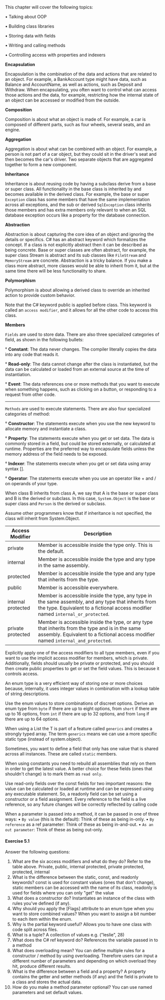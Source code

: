 This chapter will cover the following topics:

• Talking about OOP

• Building class libraries

• Storing data with fields

• Writing and calling methods

• Controlling access with properties and indexers

**Encapsulation**

Encapsulation is the combination of the data and actions that are related to an object. For example, a BankAccount type might have data, such as Balance and AccountName, as well as actions, such as Deposit and Withdraw. When encapsulating, you often want to control what can access those actions and the data, for example, restricting how the internal state of an object can be accessed or modified from the outside.

**Composition**

Composition is about what an object is made of. For example, a car is composed of different parts, such as four wheels, several seats, and an engine.

**Aggregation**

Aggregation is about what can be combined with an object. For example, a person is not part of a car object, but they could sit in the driver's seat and then becomes the car's driver. Two separate objects that are aggregated together to form a new component.

**Inheritance**

Inheritance is about reusing code by having a subclass derive from a base or super class. All functionality in the base class is inherited by and becomes available in the derived class. For example, the base or super `Exception` class has some members that have the same implementation across all exceptions, and the sub or derived `SqlException` class inherits those members and has extra members only relevant to when an SQL database exception occurs like a property for the database connection.

**Abstraction**

Abstraction is about capturing the core idea of an object and ignoring the details or specifics. C# has an abstract keyword which formalizes the concept. If a class is not explicitly abstract then it can be described as being concrete. Base or super classes are often abstract, for example, the super class Stream is abstract and its sub classes like `FileStream` and `MemoryStream` are concrete. Abstraction is a tricky balance. If you make a class more abstract, more classes would be able to inherit from it, but at the same time there will be less functionality to share.

**Polymorphism**

Polymorphism is about allowing a derived class to override an inherited action to provide custom behavior.

Note that the C# keyword public is applied before class. This keyword is called an `access modifier`, and it allows for all the other code to access this class. 

**Members**

`Fields` are used to store data. There are also three specialized categories
of field, as shown in the following bullets:

° **Constant**: The data never changes. The compiler literally copies the data into any code that reads it.

° **Read-only**: The data cannot change after the class is instantiated, but the data can be calculated or loaded from an external source at the time of instantiation.

° **Event**: The data references one or more methods that you want to execute when something happens, such as clicking on a button, or responding to a request from other code.

<hr/>

`Methods` are used to execute statements. There are also four specialized categories of method:

° **Constructor**: The statements execute when you use the new keyword to allocate memory and instantiate a class.

° **Property**: The statements execute when you get or set data. The data is commonly stored in a field, but could be stored externally, or calculated at runtime. Properties are the preferred way to encapsulate fields unless the memory address of the field needs to be exposed.

° **Indexer**: The statements execute when you get or set data using array syntax [].

° **Operator**: The statements execute when you use an operator like + and / on operands of your type.

When class B inherits from class A, we say that A is the base or super class and B is the derived or subclass. In this case, `System.Object` is the base or super class and `Person` is the derived or subclass.

Assume other programmers know that if inheritance is not specified, the class will inherit from System.Object.

| Access Modifier    | Description                                                                                                                                                                                 |
| ------------------ | ------------------------------------------------------------------------------------------------------------------------------------------------------------------------------------------- |
| private            | Member is accessible inside the type only. This is the default.                                                                                                                             |
| internal           | Member is accessible inside the type and any type in the same assembly.                                                                                                                     |
| protected          | Member is accessible inside the type and any type that inherits from the type.                                                                                                              |
| public             | Member is accessible everywhere.                                                                                                                                                            |
| internal protected | Member is accessible inside the type, any type in the same assembly, and any type that inherits from the type. Equivalent to a fictional access modifier named `internal_or_protected`.     |
| private protected  | Member is accessible inside the type, or any type that inherits from        the type and is in the same assembly. Equivalent to a fictional access modifier named `internal_and_protected`. |

Explicitly apply one of the access modifiers to all type members, even if you want to use the implicit access modifier for members, which is private. Additionally, fields should usually be private or protected, and you should then create public properties to get or set the field values. This is because it controls access.

An enum type is a very efficient way of storing one or more choices because, internally, it uses integer values in combination with a lookup table of string descriptions.

Use the enum values to store combinations of discreet options. Derive an enum type from `byte` if there are up to eight options, from `short` if there are up to 16 options, from `int` if there are up to 32 options, and from `long` if there are up to 64 options.

When using a List<T> the T is part of a feature called `generics` and creates a strongly typed array. The term `generics` means we can use a more specific static type (instead of system.object).

Sometimes, you want to define a field that only has one value that is shared across all instances. These are called `static` members.

When using constants you need to rebuild all assemblies that rely on them in order to get the latest value. A better choice for these fields (ones that shouldn't change) is to mark them as `read only`.

Use read-only fields over the const fields for two important reasons: the value can be calculated or loaded at runtime and can be expressed using any executable statement. So, a readonly field can be set using a constructor or a field assignment. Every reference to the field is a live reference, so any future changes will be correctly reflected by calling code

When a parameter is passed into a method, it can be passed in one of three ways:
• `By value` (this is the default): Think of these as being in-only.
• `By reference` as a ref parameter: Think of these as being in-and-out.
• `As an out parameter`: Think of these as being out-only.

#### Exercise 5.1

Answer the following questions:
1. What are the six access modifiers and what do they do? Refer to the table above. Private, public, internal protected, private protected, protected, internal
2. What is the difference between the static, const, and readonly keywords? const is used for constant values (ones that don't change), static members can be accessed with the name of its class, readonly is used for fields where you can only "get" the value
3. What does a constructor do? Instantiates an instance of the class with rules you've defined (if any).
4. Why should you apply the [Flags] attribute to an enum type when you want
to store combined values? When you want to assign a bit number to each item within the enum. 
5. Why is the partial keyword useful? Allows you to have one class with code split across files.
6. What is a tuple? A collection of values e.g. ("leslie", 28)
7. What does the C# ref keyword do? References the variable passed in to a method
8. What does overloading mean? You can define multiple rules for a constructor / method by using overloading. Therefore users can input a different number of parameters and depending on which overload they hit, produce different results.
9. What is the difference between a field and a property? A property contains the getter and setter methods (if any) and the field is private to a class and stores the actual data.
10. How do you make a method parameter optional? You can use named parameters and set default values.
